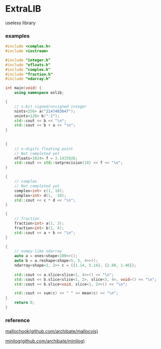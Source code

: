 # ExtraLIB
useless library

### examples
```cpp
#include <complex.h>
#include <iostream>

#include "integer.h"
#include "nfloats.h"
#include "complex.h"
#include "fraction.h"
#include "ndarray.h"

int main(void) {
    using namespace exlib;

{    
    // n-bit signed/unsigned integer
    nints<256> a("2147483647");
    unints<128> b("-1");
    std::cout << b << "\n";
    std::cout << b + a << "\n";
}
    
    
{
    // n-digits floating point
    // Not completed yet
    nfloats<1024> f = 3.1415926;
    std::cout << std::setprecision(10) << f << "\n";
}

{
    // complex
    // Not completed yet
    complex<int> c(1, 10);
    complex<int> d(1, -10);
    std::cout << c * d << "\n";
}

{
    // fraction
    fraction<int> a(1, 3);
    fraction<int> b(1, 4);
    std::cout << a + b << "\n";
}

{
    // numpy-like ndarray
    auto a = ones<shape<100>>();
    auto b = a.reshape<shape<5, 5, 4>>();
    ndarray<shape<2, 2>> c = {{1.14, 5.14}, {2.88, 1.46}};
    
    std::cout << a.slice<slice<1, 4>>() << "\n";
    std::cout << b.slice<slice<1, 2>, slice<3, 4>, void>() << "\n";
    std::cout << b.slice<void, slice<1, 2>>() << "\n";

    std::cout << sum(c) << " " << mean(c) << "\n";
}
    return 0;
}
```

### reference
[mallochook(github.com/archibate/mallocvis)](https://github.com/archibate/mallocvis)

[minilog(github.com/archibate/minilog)](https://github.com/archibate/minilog)